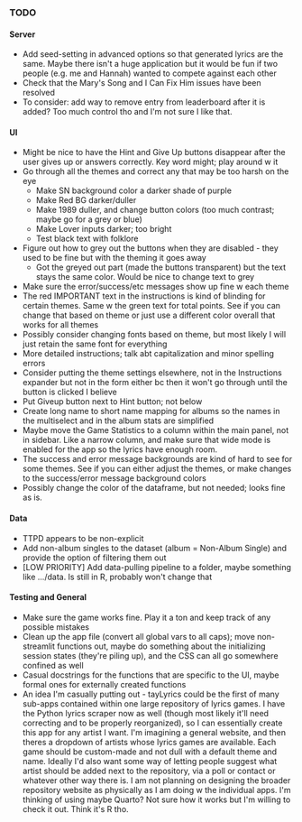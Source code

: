 ### TODO

#### Server
* Add seed-setting in advanced options so that generated lyrics are the same. Maybe there isn't a huge application but it would be fun if two people (e.g. me and Hannah) wanted to compete against each other
* Check that the Mary's Song and I Can Fix Him issues have been resolved
* To consider: add way to remove entry from leaderboard after it is added? Too much control tho and I'm not sure I like that.

#### UI
* Might be nice to have the Hint and Give Up buttons disappear after the user gives up or answers correctly. Key word might; play around w it
* Go through all the themes and correct any that may be too harsh on the eye
    * Make SN background color a darker shade of purple
    * Make Red BG darker/duller
    * Make 1989 duller, and change button colors (too much contrast; maybe go for a grey or blue)
    * Make Lover inputs darker; too bright
    * Test black text with folklore
* Figure out how to grey out the buttons when they are disabled - they used to be fine but with the theming it goes away
    * Got the greyed out part (made the buttons transparent) but the text stays the same color. Would be nice to change text to grey
* Make sure the error/success/etc messages show up fine w each theme
* The red IMPORTANT text in the instructions is kind of blinding for certain themes. Same w the green text for total points. See if you can change that based on theme or just use a different color overall that works for all themes
* Possibly consider changing fonts based on theme, but most likely I will just retain the same font for everything
* More detailed instructions; talk abt capitalization and minor spelling errors
* Consider putting the theme settings elsewhere, not in the Instructions expander but not in the form either bc then it won't go through until the button is clicked I believe
* Put Giveup button next to Hint button; not below
* Create long name to short name mapping for albums so the names in the multiselect and in the album stats are simplified
* Maybe move the Game Statistics to a column within the main panel, not in sidebar. Like a narrow column, and make sure that wide mode is enabled for the app so the lyrics have enough room.
* The success and error message backgrounds are kind of hard to see for some themes. See if you can either adjust the themes, or make changes to the success/error message background colors
* Possibly change the color of the dataframe, but not needed; looks fine as is.

#### Data
* TTPD appears to be non-explicit
* Add non-album singles to the dataset (album = Non-Album Single) and provide the option of filtering them out
* [LOW PRIORITY] Add data-pulling pipeline to a folder, maybe something like .../data. Is still in R, probably won't change that

#### Testing and General
* Make sure the game works fine. Play it a ton and keep track of any possible mistakes 
* Clean up the app file (convert all global vars to all caps); move non-streamlit functions out, maybe do something about the initializing session states (they're piling up), and the CSS can all go somewhere confined as well 
* Casual docstrings for the functions that are specific to the UI, maybe formal ones for externally created functions
* An idea I'm casually putting out - tayLyrics could be the first of many sub-apps contained within one large repository of lyrics games. I have the Python lyrics scraper now as well (though most likely it'll need correcting and to be properly reorganized), so I can essentially create this app for any artist I want. I'm imagining a general website, and then theres a dropdown of artists whose lyrics games are available. Each game should be custom-made and not dull with a default theme and name. Ideally I'd also want some way of letting people suggest what artist should be added next to the repository, via a poll or contact or whatever other way there is. I am not planning on designing the broader repository website as physically as I am doing w the individual apps. I'm thinking of using maybe Quarto? Not sure how it works but I'm willing to check it out. Think it's R tho.